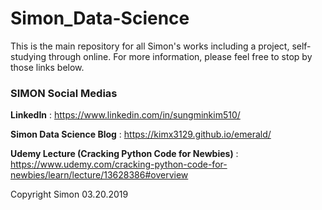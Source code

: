 # Simon_Data-Science

This is the main repository for all Simon's works including a project, self-studying through online. For more information, please feel free to stop by those links below.


### SIMON Social Medias ###
**LinkedIn** : https://www.linkedin.com/in/sungminkim510/

**Simon Data Science Blog** : https://kimx3129.github.io/emerald/

**Udemy Lecture (Cracking Python Code for Newbies)** : https://www.udemy.com/cracking-python-code-for-newbies/learn/lecture/13628386#overview

Copyright Simon 03.20.2019
